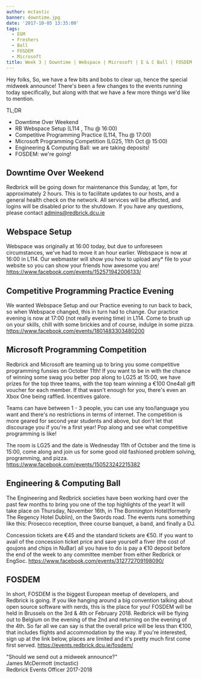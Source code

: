 ```yaml
---
author: mctastic
banner: downtime.jpg
date: '2017-10-05 13:35:00'
tags:
  - EGM
  - Freshers
  - Ball
  - FOSDEM
  - Microsoft
title: Week 3 | Downtime | Webspace | Microsoft | E & C Ball | FOSDEM
---
```


Hey folks, So, we have a few bits and bobs to clear up, hence the special
midweek announce! There's been a few changes to the events running today
specifically, but along with that we have a few more things we'd like to
mention.

TL;DR

- Downtime Over Weekend
- RB Webspace Setup (L114 , Thu @ 16:00)
- Competitive Programming Practice (L114, Thu @ 17:00)
- Microsoft Programming Competition (LG25, 11th Oct @ 15:00)
- Engineering & Computing Ball: we are taking deposits!
- FOSDEM: we're going!

 <!-- more -->

## Downtime Over Weekend

Redbrick will be going down for maintenance this Sunday, at 1pm, for
approximately 2 hours. This is to facilitate updates to our hosts, and a general
health check on the network. All services will be affected, and logins will be
disabled prior to the shutdown. If you have any questions, please contact
admins@redbrick.dcu.ie

## Webspace Setup

Webspace was originally at 16:00 today, but due to unforeseen circumstances,
we've had to move it an hour earlier. Webspace is now at 16:00 in L114. Our
webmaster will show you how to upload any\* file to your website so you can show
your friends how awesome you are!
https://www.facebook.com/events/152571942006133/

## Competitive Programming Practice Evening

We wanted Webspace Setup and our Practice evening to run back to back, so when
Webspace changed, this in turn had to change. Our practice evening is now at
17:00 (not really evening time) in L114. Come to brush up on your skills, chill
with some brickies and of course, indulge in some pizza.
https://www.facebook.com/events/1801483303480200

## Microsoft Programming Competition

Redbrick and Microsoft are teaming up to bring you some competitive programming
funsies on October 11th! If you want to be in with the chance of winning some
swag you better pop along to LG25 at 15:00, we have prizes for the top three
teams, with the top team winning a €100 One4all gift voucher for each member. If
that wasn't enough for you, there's even an Xbox One being raffled. Incentives
galore.

Teams can have between 1 - 3 people, you can use any too/language you want and
there's no restrictions in terms of internet. The competition is more geared for
second year students and above, but don't let that discourage you if you're a
first year! Pop along and see what competitive programming is like!

The room is LG25 and the date is Wednesday 11th of October and the time is
15:00, come along and join us for some good old fashioned problem solving,
programming, and pizza. https://www.facebook.com/events/150523242215382

## Engineering & Computing Ball

The Engineering and Redbrick societies have been working hard over the past few
months to bring you one of the top highlights of the year! It will take place on
Thursday, November 16th, in The Bonnington Hotel(formerly The Regency Hotel
Dublin), on the Swords road. The events runs something like this: Prosecco
reception, three course banquet, a band, and finally a DJ.

Concession tickets are €45 and the standard tickets are €50. If you want to
avail of the concession ticket price and save yourself a fiver (the cost of
goujons and chips in NuBar) all you have to do is pay a €10 deposit before the
end of the week to any committee member from either Redbrick or EngSoc.
https://www.facebook.com/events/312772709198090/

## FOSDEM

In short, FOSDEM is the biggest European meetup of developers, and Redbrick is
going. If you like hanging around a big convention talking about open source
software with nerds, this is the place for you! FOSDEM will be held in Brussels
on the 3rd & 4th or February 2018. Redbrick will be flying out to Belgium on the
evening of the 2nd and returning on the evening of the 4th. So far all we can
say is that the overall price will be less than €100, that includes flights and
accommodation by the way. If you're interested, sign up at the link below,
places are limited and it's pretty much first come first served.
https://events.redbrick.dcu.ie/fosdem/

"Should we send out a midweek announce?"  
James McDermott (mctastic)  
Redbrick Events Officer 2017-2018
